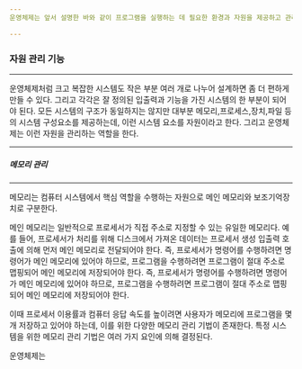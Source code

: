 ```yaml
---
운영체제는 앞서 설명한 바와 같이 프로그램을 실행하는 데 필요한 환경과 자원을 제공하고 관리하기 위한 크고 복잡한 시스템이다. 따라서 논리적으로 작은 모듈로 구성되어 있으며 이들 각 부분은 명확하게 정의되어 있다. 모든 시스템이 동일한 구조를 갖지 않으나 현대의 대부분 시스템은 자원 관리와 프로그램을 위한 인터페이스 역할을 수행한다.

---
```

### 자원 관리 기능
---
운영체제처럼 크고 복잡한 시스템도 작은 부분 여러 개로 나누어 설계하면 좀 더 편하게 만들 수 있다. 그리고 각각은 잘 정의된 입출력과 기능을 가진 시스템의 한 부분이 되어야 된다. 모든 시스템의 구조가 동일하지는 않지만 대부분 메모리,프로세스,장치,파일 등의 시스템 구성요소를 제공하는데, 이런 시스템 요소를 자원이라고 한다. 그리고 운영체제는 이런 자원을 관리하는 역할을 한다.

---
##### 메모리 관리
---
메모리는 컴퓨터 시스템에서 핵심 역할을 수행하는 자원으로 메인 메모리와 보조기억장치로 구분한다.

메인 메모리는 일반적으로 프로세서가 직접 주소로 지정할 수 있는 유일한 메모리다. 예를 들어, 프로세서가 처리를 위해 디스크에서 가져온 데이터는 프로세서 생성 입출력 호출에 의해 먼저 메인 메모리로 전달되어야 한다. 즉, 프로세서가 명령어를 수행하려면 명령어가 메인 메모리에 있어야 하므로, 프로그램을 수행하려면 프로그램이 절대 주소로 맵핑되어 메인 메모리에 저장되어야 한다. 즉, 프로세서가 명령어를 수행하려면 명령어가 메인 메모리에 있어야 하므로, 프로그램을 수행하려면 프로그램이 절대 주소로 맵핑되어 메인 메모리에 저장되어야 한다.

이때 프로세서 이용률과 컴퓨터 응답 속도를 높이려면 사용자가 메모리에 프로그램을 몇 개 저장하고 있어야 하는데, 이를 위한 다양한 메모리 관리 기법이 존재한다. 특정 시스템을 위한 메모리 관리 기법은 여러 가지 요인에 의해 결정된다.

운영체제는

